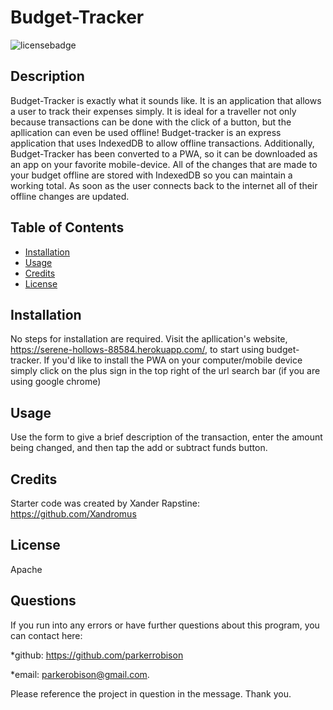 # Budget-Tracker

  ![licensebadge](https://img.shields.io/badge/license-Apache-blue)

  ## Description 
  
  Budget-Tracker is exactly what it sounds like. It is an application that allows a user to track their expenses simply. It is ideal for a traveller not only because transactions can be done with the click of a button, but the apllication can even be used offline! Budget-tracker is an express application that uses IndexedDB to allow offline transactions. Additionally, Budget-Tracker has been converted to a PWA, so it can be downloaded as an app on your favorite mobile-device. All of the changes that are made to your budget offline are stored with IndexedDB so you can maintain a working total. As soon as the user connects back to the internet all of their offline changes are updated.  
  
  
  ## Table of Contents
  
  * [Installation](#installation)
  * [Usage](#usage)
  * [Credits](#credits)
  * [License](#license)
  

  ## Installation
  
  No steps for installation are required. Visit the apllication's website, https://serene-hollows-88584.herokuapp.com/, to start using budget-tracker. If you'd like to install the PWA on your computer/mobile device simply click on the plus sign in the top right of the url search bar (if you are using google chrome)
  
  ## Usage 

  Use the form to give a brief description of the transaction, enter the amount being changed, and then tap the add or subtract funds button. 
  
  ## Credits
  
  Starter code was created by Xander Rapstine: https://github.com/Xandromus
   
  ## License

  Apache
  
  ## Questions
  If you run into any errors or have further questions about this program, you can contact here: 
  
  *github: https://github.com/parkerrobison 
  
  *email: parkerobison@gmail.com.
  
  Please reference the project in question in the message. Thank you.
